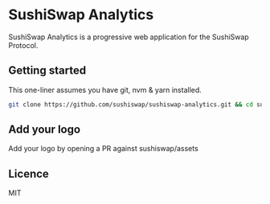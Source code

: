 # SushiSwap Analytics

SushiSwap Analytics is a progressive web application for the SushiSwap Protocol.

## Getting started

This one-liner assumes you have git, nvm & yarn installed.

```sh
git clone https://github.com/sushiswap/sushiswap-analytics.git && cd sushiswap-analytics && nvm use && yarn && yarn dev
```

## Add your logo

Add your logo by opening a PR against sushiswap/assets

## Licence

MIT
